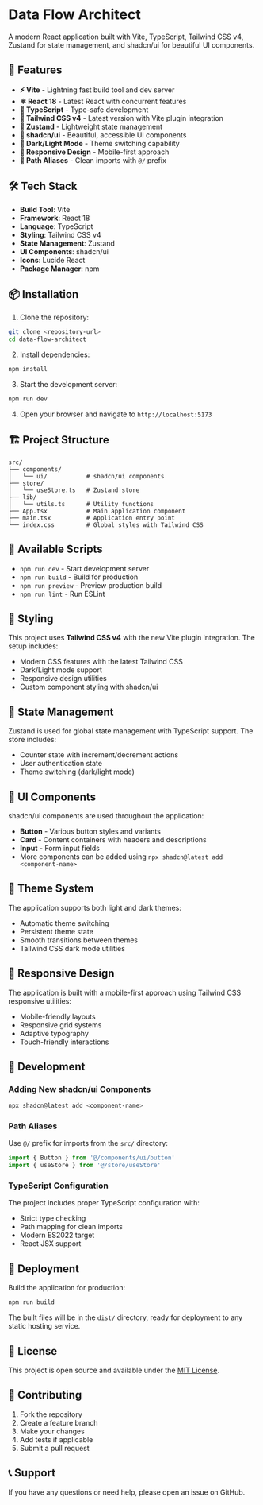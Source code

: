 # Data Flow Architect

A modern React application built with Vite, TypeScript, Tailwind CSS v4, Zustand for state management, and shadcn/ui for beautiful UI components.

## 🚀 Features

- **⚡ Vite** - Lightning fast build tool and dev server
- **⚛️ React 18** - Latest React with concurrent features
- **📘 TypeScript** - Type-safe development
- **🎨 Tailwind CSS v4** - Latest version with Vite plugin integration
- **🔄 Zustand** - Lightweight state management
- **🎯 shadcn/ui** - Beautiful, accessible UI components
- **🌙 Dark/Light Mode** - Theme switching capability
- **📱 Responsive Design** - Mobile-first approach
- **🔧 Path Aliases** - Clean imports with `@/` prefix

## 🛠️ Tech Stack

- **Build Tool**: Vite
- **Framework**: React 18
- **Language**: TypeScript
- **Styling**: Tailwind CSS v4
- **State Management**: Zustand
- **UI Components**: shadcn/ui
- **Icons**: Lucide React
- **Package Manager**: npm

## 📦 Installation

1. Clone the repository:

```bash
git clone <repository-url>
cd data-flow-architect
```

2. Install dependencies:

```bash
npm install
```

3. Start the development server:

```bash
npm run dev
```

4. Open your browser and navigate to `http://localhost:5173`

## 🏗️ Project Structure

```
src/
├── components/
│   └── ui/           # shadcn/ui components
├── store/
│   └── useStore.ts   # Zustand store
├── lib/
│   └── utils.ts      # Utility functions
├── App.tsx           # Main application component
├── main.tsx          # Application entry point
└── index.css         # Global styles with Tailwind CSS
```

## 🎯 Available Scripts

- `npm run dev` - Start development server
- `npm run build` - Build for production
- `npm run preview` - Preview production build
- `npm run lint` - Run ESLint

## 🎨 Styling

This project uses **Tailwind CSS v4** with the new Vite plugin integration. The setup includes:

- Modern CSS features with the latest Tailwind CSS
- Dark/Light mode support
- Responsive design utilities
- Custom component styling with shadcn/ui

## 🔄 State Management

Zustand is used for global state management with TypeScript support. The store includes:

- Counter state with increment/decrement actions
- User authentication state
- Theme switching (dark/light mode)

## 🎯 UI Components

shadcn/ui components are used throughout the application:

- **Button** - Various button styles and variants
- **Card** - Content containers with headers and descriptions
- **Input** - Form input fields
- More components can be added using `npx shadcn@latest add <component-name>`

## 🌙 Theme System

The application supports both light and dark themes:

- Automatic theme switching
- Persistent theme state
- Smooth transitions between themes
- Tailwind CSS dark mode utilities

## 📱 Responsive Design

The application is built with a mobile-first approach using Tailwind CSS responsive utilities:

- Mobile-friendly layouts
- Responsive grid systems
- Adaptive typography
- Touch-friendly interactions

## 🔧 Development

### Adding New shadcn/ui Components

```bash
npx shadcn@latest add <component-name>
```

### Path Aliases

Use `@/` prefix for imports from the `src/` directory:

```typescript
import { Button } from '@/components/ui/button'
import { useStore } from '@/store/useStore'
```

### TypeScript Configuration

The project includes proper TypeScript configuration with:

- Strict type checking
- Path mapping for clean imports
- Modern ES2022 target
- React JSX support

## 🚀 Deployment

Build the application for production:

```bash
npm run build
```

The built files will be in the `dist/` directory, ready for deployment to any static hosting service.

## 📄 License

This project is open source and available under the [MIT License](LICENSE).

## 🤝 Contributing

1. Fork the repository
2. Create a feature branch
3. Make your changes
4. Add tests if applicable
5. Submit a pull request

## 📞 Support

If you have any questions or need help, please open an issue on GitHub.

